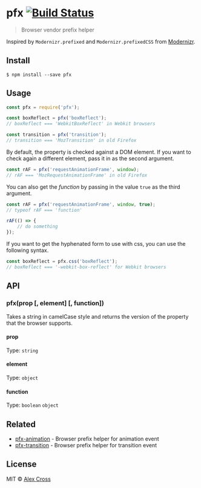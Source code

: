 # pfx [![Build Status](https://travis-ci.org/awcross/pfx.svg?branch=master)](https://travis-ci.org/awcross/pfx)

> Browser vendor prefix helper

Inspired by `Modernizr.prefixed` and `Modernizr.prefixedCSS` from [Modernizr](https://modernizr.com).


## Install

```
$ npm install --save pfx
```


## Usage

```js
const pfx = require('pfx');

const boxReflect = pfx('boxReflect');
// boxReflect === 'WebkitBoxReflect' in Webkit browsers

const transition = pfx('transition');
// transition === 'MozTransition' in old Firefox
```

By default, the property is checked against a DOM element. If you want to check again a different element, pass it in as the second argument.

```js
const rAF = pfx('requestAnimationFrame', window);
// rAF === 'MozRequestAnimationFrame' in old Firefox
```

You can also get the *function* by passing in the value `true` as the third argument.

```js
const rAF = pfx('requestAnimationFrame', window, true);
// typeof rAF === 'function'

rAF(() => {
	// do something
});
```

If you want to get the hyphenated form to use with css, you can use the following syntax.

```js
const boxReflect = pfx.css('boxReflect');
// boxReflect === '-webkit-box-reflect' for Webkit browsers
```


## API

### pfx(prop [, element] [, function])

Takes a string in camelCase style and returns the version of the property that the browser supports.

#### prop

Type: `string`

#### element

Type: `object`

#### function

Type: `boolean` `object`


## Related

- [pfx-animation](https://github.com/awcross/pfx-animation) - Browser prefix helper for animation event
- [pfx-transition](https://github.com/awcross/pfx-transition) - Browser prefix helper for transition event


## License

MIT © [Alex Cross](https://alexcross.io)
